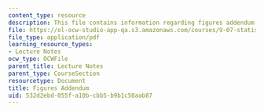 ```yaml
---
content_type: resource
description: This file contains information regarding figures addendum.
file: https://ol-ocw-studio-app-qa.s3.amazonaws.com/courses/9-07-statistics-for-brain-and-cognitive-science-fall-2016/532d2ebd055fa10bcbb5b9b1c50aab87_MIT9_07F16_lec3_FigAdendm.pdf
file_type: application/pdf
learning_resource_types:
- Lecture Notes
ocw_type: OCWFile
parent_title: Lecture Notes
parent_type: CourseSection
resourcetype: Document
title: Figures Addendum
uid: 532d2ebd-055f-a10b-cbb5-b9b1c50aab87
---
```

